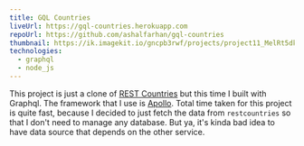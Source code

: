 ```yaml
---
title: GQL Countries
liveUrl: https://gql-countries.herokuapp.com
repoUrl: https://github.com/ashalfarhan/gql-countries
thumbnail: https://ik.imagekit.io/gncpb3rwf/projects/project11_MelRt5dkB.jpg
technologies:
  - graphql
  - node_js
---
```


This project is just a clone of [REST Countries](https://restcountries.com/) but this time I built with Graphql. The framework that I use is [Apollo](https://www.apollographql.com/). Total time taken for this project is quite fast, because I decided to just fetch the data from `restcountries` so that I don't need to manage any database. But ya, it's kinda bad idea to have data source that depends on the other service.

